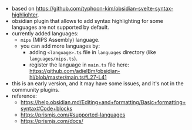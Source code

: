 - based on https://github.com/typhoon-kim/obsidian-svelte-syntax-highlighter.
- obsidian plugin that allows to add syntax highlighting for some languages are not supported by default.
- currently added languages:
  - `mips` (MIPS Assembly) language.
  - you can add more languages by: 
    - adding `<language>.ts` file in `languages` directory (like `languages/mips.ts`).
    - register the language in `main.ts` file here: https://github.com/adielBm/obsidian-hl/blob/master/main.ts#L27-L41
- this is an early version, and it may have some issues, and it's not in the community plugins.
- reference:
  - https://help.obsidian.md/Editing+and+formatting/Basic+formatting+syntax#Code+blocks
  - https://prismjs.com/#supported-languages
  - https://prismjs.com/docs/
